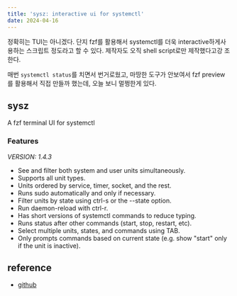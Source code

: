 ```yaml
---
title: 'sysz: interactive ui for systemctl'
date: 2024-04-16
---
```


정확히는 TUI는 아니겠다. 단지 fzf를 활용해서 systemctl를 더욱 interactive하게사 용하는 스크립트 정도라고 할
수 있다. 제작자도 오직 shell script로만 제작했다고강 조한다.

매번 `systemctl status`를 치면서 번거로웠고, 마땅한 도구가 안보여서 fzf preview 를 활용해서 직접 만들까
했는데, 오늘 보니 멀쩡한게 있다.

## sysz

A fzf terminal UI for systemctl

### Features

_VERSION: 1.4.3_

- See and filter both system and user units simultaneously.
- Supports all unit types.
- Units ordered by service, timer, socket, and the rest.
- Runs sudo automatically and only if necessary.
- Filter units by state using ctrl-s or the --state option.
- Run daemon-reload with ctrl-r.
- Has short versions of systemctl commands to reduce typing.
- Runs status after other commands (start, stop, restart, etc).
- Select multiple units, states, and commands using TAB.
- Only prompts commands based on current state (e.g. show "start" only if the unit is inactive).

## reference

- [github](https://github.com/joehillen/sysz)
